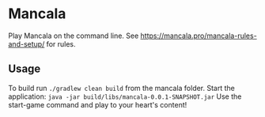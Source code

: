 # Mancala
Play Mancala on the command line. See https://mancala.pro/mancala-rules-and-setup/ for rules.

## Usage
To build run `./gradlew clean build` from the mancala folder.
Start the application: `java -jar build/libs/mancala-0.0.1-SNAPSHOT.jar`
Use the start-game command and play to your heart's content!

